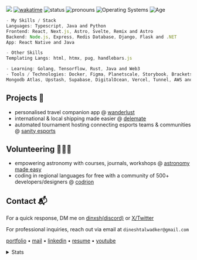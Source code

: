 ![](https://komarev.com/ghpvc/?username=dinxsh) [![wakatime](https://wakatime.com/badge/user/018cddd8-b17b-4e5f-a792-bed4da250ea7.svg)](https://wakatime.com/@018cddd8-b17b-4e5f-a792-bed4da250ea7)
![status](https://img.shields.io/badge/Status-Sleep_Deprieved-c70000) ![pronouns](https://img.shields.io/badge/Pronouns-He/Him-8A2BE2) ![Operating Systems](https://img.shields.io/badge/OS-macOS_Windows_Linux-253469) ![Age](https://img.shields.io/badge/3_May_2005-c70000)

```Javascript
- My Skills / Stack
Languages: Typescript, Java and Python
Frontend: React, Next.js, Astro, Svelte, Remix and Astro
Backend: Node.js, Express, Redis Database, Django, Flask and .NET
App: React Native and Java

- Other Skills
Templating Langs: html, htmx, pug, handlebars.js

- Learning: Golang, Tensorflow, Rust, Java and Web3
- Tools / Technologies: Docker, Figma, Planetscale, Storybook, Brackets,
Mongodb Atlas, Upstash, Supabase, DigitalOcean, Vercel, Tunnel, AWS and Firebase
```

## Projects 🎯
- personalised travel companion app @ [wanderlust](https://mywanderlust.app)
- international & local shipping made easier @ [delemate](https://delemate.com)
- automated tournament hosting connecting esports teams & communities @ [sanity esports](https://sanityesports.live)

## Volunteering 🙋🏽‍♂️
- empowering astronomy with courses, journals, workshops @ [astronomy made easy](https://astronomymadeeasy.vercel.app)
- coding in regional languages for free with a community of 500+ developers/designers @ [codrion](https://x.com/codrion)

## Contact 📬

For a quick response, DM me on [dinxsh(discord)](https://discord.com/users/989106479699210310) or [X/Twitter](https://x.com/dineshcodes)

For professional inquiries, reach out via email at ``dineshtalwadker@gmail.com``

[portfolio](https://dinxsh.xyz/) • [mail](mailto:dineshtalwadker@gmail.com) • [linkedin](https://www.linkedin.com/in/dineshtalwadker/) • [resume](https://drive.google.com/file/d/18W0iFax5P2nyzDMFumV7i_YraR03PRXf/view?usp=sharing) • [youtube](https://www.youtube.com/@dineshtalwadker)

<details>
  <summary>Stats</summary> <br>
  
  ![Dinesh's GitHub stats](https://github-readme-stats-dinxsh.vercel.app/api?username=dinxsh&show_icons=true&theme=radical) 

  <!--START_SECTION:waka-->

```rust
Total Time: 366 hrs 23 mins

JavaScript        271 hrs 15 mins >>>>>>>>>>>>>>>>>>>------   74.03 %
Astro             24 hrs 23 mins  >>-----------------------   06.66 %
Python            19 hrs 13 mins  >------------------------   05.25 %
JSON              15 hrs 41 mins  >------------------------   04.28 %
TypeScript        14 hrs 47 mins  >------------------------   04.04 %
Bash              6 hrs 20 mins   -------------------------   01.73 %
Markdown          6 hrs 4 mins    -------------------------   01.66 %
HTML              2 hrs 18 mins   -------------------------   00.63 %
Groovy            1 hr 37 mins    -------------------------   00.44 %
Other             1 hr 33 mins    -------------------------   00.43 %
```

<!--END_SECTION:waka-->
</details>

<!-- SEO -->
<!-- dinesh talwadker -->
<!-- software engineer ambar.gg znotes delemate wanderlust -->
<!-- javascript nextjs reactjs angular github devops sql mongodb rust devops web development readt native expo -->
<!-- software engineer ambar.gg znotes delemate wanderlust -->

